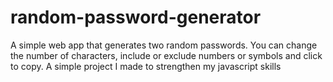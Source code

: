 # random-password-generator
A simple web app that generates two random passwords. You can change the number of characters, include or exclude numbers or symbols and click to copy. A simple project I made to strengthen my javascript skills
